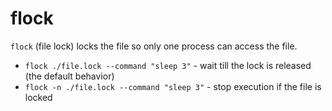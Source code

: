 # flock

`flock` (file lock) locks the file so only one process can access the file.

- `flock ./file.lock --command "sleep 3"` - wait till the lock is released (the default behavior)
- `flock -n ./file.lock --command "sleep 3"` - stop execution if the file is locked
